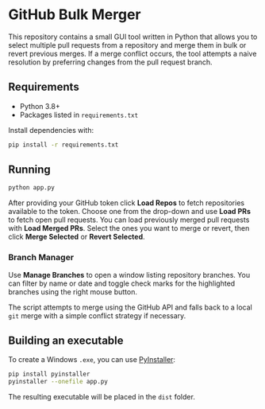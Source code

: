 # GitHub Bulk Merger

This repository contains a small GUI tool written in Python that allows you to
select multiple pull requests from a repository and merge them in bulk or revert
previous merges.
If a merge conflict occurs, the tool attempts a naive resolution by preferring
changes from the pull request branch.

## Requirements

- Python 3.8+
- Packages listed in `requirements.txt`

Install dependencies with:

```bash
pip install -r requirements.txt
```

## Running

```bash
python app.py
```

After providing your GitHub token click **Load Repos** to fetch repositories
available to the token. Choose one from the drop-down and use **Load PRs** to
fetch open pull requests. You can load previously merged pull requests with
**Load Merged PRs**. Select the ones you want
to merge or revert, then click **Merge Selected** or **Revert Selected**.

### Branch Manager

Use **Manage Branches** to open a window listing repository branches. You can
filter by name or date and toggle check marks for the highlighted branches using
the right mouse button.

The script attempts to merge using the GitHub API and falls back to a local
`git` merge with a simple conflict strategy if necessary.

## Building an executable

To create a Windows `.exe`, you can use [PyInstaller](https://pyinstaller.org/):

```bash
pip install pyinstaller
pyinstaller --onefile app.py
```

The resulting executable will be placed in the `dist` folder.
